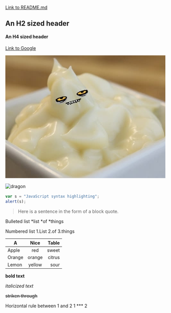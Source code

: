 
[Link to README.md](https://github.com/ShayneSmither/MarkdownChallenge/blob/master/README.md)

## An H2 sized header

#### An H4 sized header

[Link to Google](https://www.google.com/)

![MayoFace.jpg](https://github.com/ShayneSmither/MarkdownChallenge/blob/master/Mayo%20Face.jpg "Mayo Face")

![dragon](http://images4.fanpop.com/image/photos/17100000/High-dragon-Concept-Art-dragon-age-origins-17182164-1200-662.jpg "dragon")

```javascript
var s = "JavaScript syntax highlighting";
alert(s);
```

>Here is a sentence in the form of a 
>block quote.

Bulleted list
*list
*of
*things

Numbered list
1.List
2.of
3.things

| A      | Nice           | Table  |
| ------------- |:-------------:| -----:|
| Apple      | red | sweet |
| Orange      | orange      |   citrus |
| Lemon | yellow      |    sour |

__bold text__

*italicized text*

~~striken through~~

Horizontal rule between 1 and 2
1 *** 2
